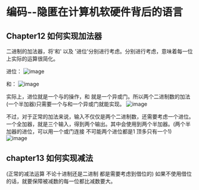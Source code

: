 # 编码--隐匿在计算机软硬件背后的语言
## Chapter12 如何实现加法器
二进制的加法器，将'和' 以及 '进位'分别进行考虑。分别进行考虑，意味着每一位上实际的运算很简化。

进位： ![image](https://github.com/ethan686/books/assets/73508499/1d28451a-3beb-4ab2-91f6-6ed376efbf7c)

和：   ![image](https://github.com/ethan686/books/assets/73508499/969a586e-cf87-48aa-89a3-38fe6a453684)

实际上，进位就是一个与的操作，和 就是一个异或门。所以两个二进制数的加法(一个半加器)只需要一个与和一个异或门就能实现。
![image](https://github.com/ethan686/books/assets/73508499/d0d642ca-e0ac-430f-bc13-ad91b4507164)

不过，对于正常的加法来说，输入不仅仅是两个二进制数，还需要考虑一个进位。
一个全加器，就是三个输入，得到两个输出。其中会使用到两个半加器。(两个半加器的进位，可以用一个或门连接 不可能两个进位都是1 顶多只有一个1)
![image](https://github.com/ethan686/books/assets/73508499/4b3c441f-3490-49a0-8ea8-66c981720d20)

## chapter13 如何实现减法
(正常的减法运算 不论十进制还是二进制 都是需要考虑到借位的)
如果不使用借位的话，就要保障被减数的每一位都比减数要大。
